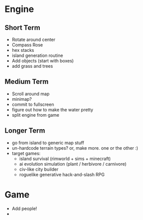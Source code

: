 Engine
======

Short Term
----------

- Rotate around center
- Compass Rose
- hex stacks
- island generation routine
- Add objects (start with boxes)
- add grass and trees

Medium Term
-----------
- Scroll around map
- minimap?
- commit to fullscreen
- figure out how to make the water pretty
- split engine from game

Longer Term
-----------

- go from island to generic map stuff
- un-hardcode terrain types? or, make more. one or the other :)
- target games:
  - island survival (rimworld + sims + minecraft)
  - ai evolution simulation (plant / herbivore / carnivore)
  - civ-like city builder
  - roguelike generative hack-and-slash RPG

Game
====

- Add people!
- 
